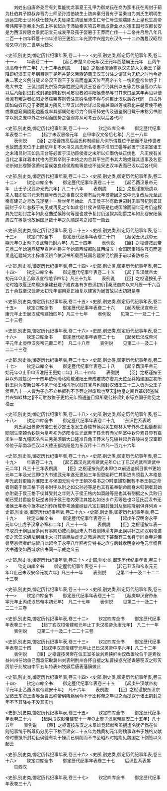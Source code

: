 <!-- { "loadSidebar": true } -->
　　刘姓出自唐帝尧后有刘累能扰龙事夏王孔甲为御龙氏在商为豕韦氏在周封于蓟为杜伯其子隰叔奔晋为士师至孙成伯缺生士防奔秦归晋有子畱秦自为刘氏生明明生远远生阳士世孙获仕魏为大夫徙梁生清徙居沛生仁号仁号生煓煓即太上皇也生高帝帝讳邦字季秦末为泗上亭长起兵于沛破秦灭项五年而成帝业以火德王国号汉都长安是为西汉传惠文景武昭宣元成哀平及孺子婴簒于王莽而亡传一十二帝并吕后八年凡二百一十四年莽簒十四年淮阳王更始二年光武中兴是为东汉传一十二帝魏簒汉昭烈帝又中兴传二世卒为魏灭

<史部,别史类,御定历代纪事年表,卷二十一>
<史部,别史类,御定历代纪事年表,卷二十一>
　　年表卷二十一
　　【起乙未楚义帝元年汉王元年西楚霸王元年　止丙午汉高帝十有二年】凡十二年表例説
　　【臣】之枢谨按通鉴以汉先楚入关秦王子婴降即纪汉王元年纲目则于是年并楚义帝西楚霸王汉王分注之谓其为无统之时也今折衷二家之义例分载义帝汉王霸王于岁首而虚其天位至高帝五年一统即皇帝位始于上格大书之　王侯封爵先宗室次异姓説见周武王卷首今仍其例以五等为序自高帝六年以后凡始封进封改封袭封降封例可屡见者如平阳侯曹参等书其末曰至某年再见以便检阅有叛逆者如阳夏侯陈豨等则旁注其姓名使不得与纯臣比汉以后各代同　自古外国如匈奴已见于秦而其方隅风土至汉以后始详以及南越闽越等或慕化来朝贡使不絶或乘虚窥伺陵犯边塞或率其部属効忠尽力今俱采择史传及通鉴纲目载于末格另书附字以别之庶中外之分明而国势之强弱亦从可考云汉以后各代同













<史部,别史类,御定历代纪事年表,卷二十一>
　　钦定四库全书
　　御定歴代纪事年表卷二十二
　　【起丁未汉惠帝元年　止甲申汉文帝后七年】凡三十八年
　　表例説
　　【臣】之枢谨按高后吕氏称制纲目凡例所谓簒位干统而不及传世者也故既虚天位于上而纪年复不大书又吕氏所名孝惠子淮阳王彊等必置于汉宗室诸王之末诸吕封王如吕王台等必置于汉功臣侯者之末所以抑僣伪扶正统也　凡王侯有关当代之事详着本代格内至其卒则于本格之内合其平生而书其大略或载其遗事及名臣论断如此卷酂侯萧何畱侯张良绛侯周勃等是也不徒采史汉年表而已汉以后各代同



<史部,别史类,御定历代纪事年表,卷二十二>
<史部,别史类,御定历代纪事年表,卷二十二>
　　钦定四库全书
　　御定歴代纪事年表卷二十三
　　【起乙酉汉景帝元年　止壬子汉武帝元光六年】凡二十八年
　　表例説
　　【臣】之枢谨按唐虞以来人君即位书元未有建号改元之事自汉文帝有后元年景帝因之改中元复改后元至武帝有建元之号改元遂至十一后世年号始此　凡王侯子孙有数世嗣封无事可纪则畧其嗣封于卒年总叙于初见或再见之年如此卷壮侯许倩等是也或国除而嗣年无考仍追叙其先世始封之年如此卷曲逆侯陈何等是也或予复封仍追叙其削爵之年如此卷安阳侯周左车等是也故侯国歴数十年之久顺逆考之如在一篇云


<史部,别史类,御定历代纪事年表,卷二十三>
<史部,别史类,御定历代纪事年表,卷二十三>
　　钦定四库全书
　　御定歴代纪事年表卷二十四
　　【起癸丑汉武帝元朔元年○止丙子汉武帝元封六年】凡二十四年
　　表例説
　　【臣】之枢谨按武帝元鼎二年始通西域至宣帝神爵三年始置西域都防其西域五十余国因事错杂互见而道里逺近疆域大小猝难区辨今依汉书所载西域国名疆界仍绘图于前以备防考云








<史部,别史类,御定历代纪事年表,卷二十四>
<史部,别史类,御定历代纪事年表,卷二十四>
　　钦定四库全书
　　御定歴代纪事年表卷二十五
　　【起丁丑汉武帝太初元年○止乙卯汉宣帝地节四年】凡三十九年
　　表例说
　　【臣】之枢谨按孔子论时独取夏正商周迄秦建丑建子建亥各有岁首汉初仍秦厯自商以来凡歴一千六百五十余载至汉武帝太初元年诏用夏正始复以建寅为嵗首故以太初冠是卷








<史部,别史类,御定历代纪事年表,卷二十五>
<史部,别史类,御定历代纪事年表,卷二十五>
　　钦定四库全书
　　御定歴代纪事年表卷二十六
　　【起丙辰汉宣帝元康元年止壬辰汉成帝建始四年】凡三十七年
　　表例説
　　见第二十一及二十二二十三卷











<史部,别史类,御定历代纪事年表,卷二十六>
<史部,别史类,御定历代纪事年表,卷二十六>
　　钦定四库全书
　　御定歴代纪事年表卷二十七
　　【起癸巳汉成帝河平元年止庚申汉哀帝元夀二年】　凡二十八年
　　表例説
　　见第二十一及二十二二十三卷











<史部,别史类,御定历代纪事年表,卷二十七>
<史部,别史类,御定历代纪事年表,卷二十七>
　　钦定四库全书
　　御定歴代纪事年表卷二十八
　　【起辛酉汉平帝元始元年○止甲申汉淮阳王更始二年】凡二十四年
　　表例説
　　【臣】之枢谨按王莽以外戚簒汉一十四年依例降格附载淮阳王未成君故亦虚其天位至莽始建国之初所封王舜为安新公等不见于侯王格内所以贱其党与也降封汉诸王三十二人皆为公王子侯百八十一人皆为子亦不立格叙列不予莽之得废黜也至天地皇之间兵革起盗贼并兴如緑林之不可胜数惟于更始元年照通鉴目録所载公孙叔刘永等立国于附见之格云




<史部,别史类,御定历代纪事年表,卷二十八>
<史部,别史类,御定历代纪事年表,卷二十八>
　　钦定四库全书
　　御定歴代纪事年表卷二十九
　　东汉世系表略
　　刘氏系出景帝景帝生长沙定王发发生舂陵节侯买买生郁林太守外外生钜鹿都尉囘囘生南顿令钦是为皇考初为济阳令生光武帝于县舍有赤光照室中钦异焉县界有嘉禾生一茎九穂因名帝曰秀美须眉大口隆准日角王莽末与兄縯共起兵舂陵兴复汉室即帝位于鄗南承西汉以火徳王都洛阳是为东汉传十二帝凡一百九十六年





<史部,别史类,御定历代纪事年表,卷二十九>
<史部,别史类,御定历代纪事年表,卷二十九>
　　年表卷二十九
　　【起乙酉汉光武帝建武元年○止丁巳汉光武帝建武中元二年】凡三十三年表例説
　　【臣】之枢谨按光武未即位以前通鉴纲目俱书更始元年二年及光武即位大书建武元年遂无更始三年但更始将亡其事迹尚须载入本格是年光武封更始为淮阳王与侯国无别今于王朝次格书之○时羣雄割据有不奉王朝之命者则载于侯王格下另书附字以别之如公孙述等是也其有虽奉朝命而身未归朝者其始亦附载于侯王格下俟其受封之年则入于侯王格内如窦融等是也其有割据之乆兵败归朝已受封爵旋复叛逆者则于侯王格内旁注其姓名如张步卢芳等是也○范氏后汉书无诸侯王年表今据本纪列传所载参考通鉴纲目凡定封嗣封徙封及继絶降削俱详列焉
<史部,别史类,御定历代纪事年表,卷二十九>
<史部,别史类,御定历代纪事年表,卷二十九>
　　钦定四库全书
　　御定歴代纪事年表卷三十
　　【起戊午汉明帝永平元年○止戊子汉章帝章和二年】凡三十一年
　　表例説
　　【臣】之枢谨按年表一书取资于纲目居多间有事闗劝戒而纲目未大书者则博采考异正误以补之如汉明帝遣使之天竺求佛法纲目未大书其事厥后虚无之教遍满天下甚至有三舍身于同泰寺迎佛骨至京师者衅端皆自此起今于永平八年照考异特书之庶与后魏孝明帝神龟元年纲目大书遣使如西域求佛书同一示戒之义云





<史部,别史类,御定历代纪事年表,卷三十>
<史部,别史类,御定历代纪事年表,卷三十>
　　钦定四库全书
　　御定歴代纪事年表卷三十一
　　【起己丑汉和帝永元元年○止己未汉安帝元初六年】凡三十一年
　　表例説
　　见第二十一及二十二二十三卷











<史部,别史类,御定历代纪事年表,卷三十一>
<史部,别史类,御定历代纪事年表,卷三十一>
　　钦定四库全书
　　御定歴代纪事年表卷三十二
　　【起庚申汉安帝永寜元年止丙戌汉质帝本初元年】　凡二十七年
　　表例説
　　见第二十一及二十二二十三卷











<史部,别史类,御定历代纪事年表,卷三十二>
　　钦定四库全书
　　御定歴代纪事年表卷三十三
　　【起丁亥汉桓帝建和元年止丁未汉桓帝永康元年】　凡二十一年
　　表例説
　　见第二十一及二十二二十三卷











<史部,别史类,御定历代纪事年表,卷三十三>
　　钦定四库全书
　　御定歴代纪事年表卷三十四
　　【起戊申汉灵帝建宁元年止己巳汉灵帝中平六年】凡二十二年
　　表例説
　　【臣】之枢谨按灵帝在位王室多故刘焉挟奸树议改置牧伯于是焉牧益州州任始重已而袁绍取冀州刘表制荆州各怀自擅之私曹操据兖遂谋簒窃汉之殄灭厉阶于此故自中平五年特表州牧厥后唐表藩鎭做此







<史部,别史类,御定历代纪事年表,卷三十四>
<史部,别史类,御定历代纪事年表,卷三十四>
　　钦定四库全书
　　御定歴代纪事年表卷三十五
　　【起庚午汉献帝初平元年止乙酉汉献帝建安十年】　凡十六年
　　表例説
　　【臣】之枢谨按东汉宗室诸王东海王羡等至曹丕称帝俱降爲侯今不于丕称帝之年见之而提叙于诸王嗣封之年不予其降亦不没其实也









<史部,别史类,御定历代纪事年表,卷三十五>
　　钦定四库全书
　　御定歴代纪事年表卷三十六
　　【起丙戌汉献帝建安十一年○止庚子汉献帝建安二十五年】凡十五年
　　表例说
　　【臣】之枢谨按东汉之末羣雄竞起献帝虽拥虚名犹俨然在位则纪事统于所尊仍分见于下格至建安二十五年为魏黄初元年则魏事详书于魏格又献帝时曹操所封功臣侯徒有功于操而已俱削而不书至昭烈时始附见魏国之下例皆以义起云






<史部,别史类,御定历代纪事年表,卷三十六>
<史部,别史类,御定历代纪事年表,卷三十六>
　　钦定四库全书
　　御定歴代纪事年表卷三十七
　　后汉世系表畧
　　见西汉












<史部,别史类,御定历代纪事年表,卷三十七>
　　钦定四库全书
　　御定歴代纪事年表卷三十八
